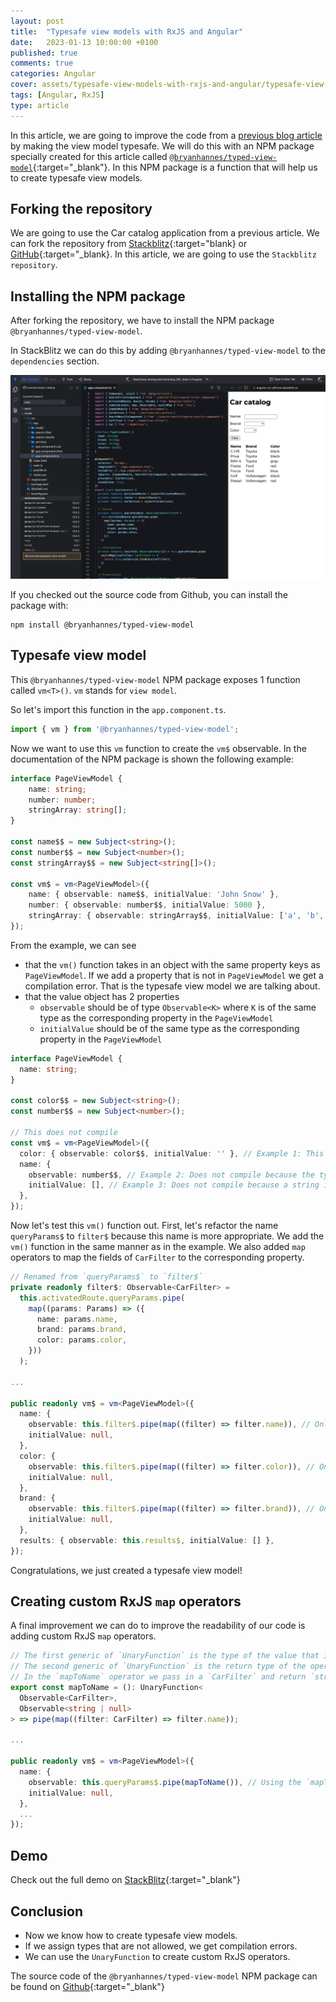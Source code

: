 ```yaml
---
layout: post
title:  "Typesafe view models with RxJS and Angular"
date:   2023-01-13 10:00:00 +0100
published: true
comments: true
categories: Angular
cover: assets/typesafe-view-models-with-rxjs-and-angular/typesafe-view-models-with-rxjs-and-angular.png
tags: [Angular, RxJS]
type: article
---
```


In this article, we are going to improve the code from a [previous blog article](/reactively-storing-and-retrieving-url-state-in-angular/) by making the view model typesafe. We will do this with an NPM package specially created for this article called [`@bryanhannes/typed-view-model`](https://www.npmjs.com/package/@bryanhannes/typed-view-model){:target="_blank"}. In this NPM package is a function that will help us to create typesafe view models.
 
## Forking the repository
We are going to use the Car catalog application from a previous article. We can fork the repository from [Stackblitz](https://stackblitz.com/edit/angular-ivy-y8vtzw?file=src%2Fapp%2Fapp.component.ts){:target="blank} 
or [GitHub](https://github.com/bryanhannes/car-catalog){:target="_blank}. In this article, we are going to use the `Stackblitz repository`.

## Installing the NPM package
After forking the repository, we have to install the NPM package `@bryanhannes/typed-view-model`.

In StackBlitz we can do this by adding `@bryanhannes/typed-view-model` to the `dependencies` section.

![Adding @bryanhannes/typed-view-model as dependency](/assets/typesafe-view-models-with-rxjs-and-angular/typed-view-models-1.png)

If you checked out the source code from Github, you can install the package with:

```shell
npm install @bryanhannes/typed-view-model
```

## Typesafe view model

This `@bryanhannes/typed-view-model` NPM package exposes 1 function called `vm<T>()`. `vm` stands for `view model`.

So let's import this function in the `app.component.ts`.

```typescript
import { vm } from '@bryanhannes/typed-view-model';
```

Now we want to use this `vm` function to create the `vm$` observable. In the documentation of the NPM package is shown the following example:
```typescript
interface PageViewModel {
    name: string;
    number: number;
    stringArray: string[];
}

const name$$ = new Subject<string>();
const number$$ = new Subject<number>();
const stringArray$$ = new Subject<string[]>();

const vm$ = vm<PageViewModel>({
    name: { observable: name$$, initialValue: 'John Snow' },
    number: { observable: number$$, initialValue: 5000 },
    stringArray: { observable: stringArray$$, initialValue: ['a', 'b', 'c'] },
});
```

From the example, we can see
- that the `vm()` function takes in an object with the same property keys as `PageViewModel`. If we add a property that is not in `PageViewModel` we get a compilation error. That is the typesafe view model we are talking about. 
- that the value object has 2 properties
  - `observable` should be of type `Observable<K>` where `K` is of the same type as the corresponding property in the `PageViewModel`
  - `initialValue` should be of the same type as the corresponding property in the `PageViewModel`

```typescript
interface PageViewModel {
  name: string;
}

const color$$ = new Subject<string>();
const number$$ = new Subject<number>();

// This does not compile
const vm$ = vm<PageViewModel>({
  color: { observable: color$$, initialValue: '' }, // Example 1: This line will not compile because 'color' is not a property of `PageViewModel`
  name: {
    observable: number$$, // Example 2: Does not compile because the type of the Subject is not assignable to the type of the property. Observable<number> is not assignable to Observable<string>
    initialValue: [], // Example 3: Does not compile because a string is expected here and not an array
  },
});
```
 
Now let's test this `vm()` function out. 
First, let's refactor the name `queryParams$` to `filter$` because this name is more appropriate.
We add the `vm()` function in the same manner as in the example.
We also added `map` operators to map the fields of `CarFilter` to the corresponding property.

```typescript
// Renamed from `queryParams$` to `filter$`
private readonly filter$: Observable<CarFilter> =
  this.activatedRoute.queryParams.pipe(
    map((params: Params) => ({
      name: params.name,
      brand: params.brand,
      color: params.color,
    }))
  );

...

public readonly vm$ = vm<PageViewModel>({
  name: {
    observable: this.filter$.pipe(map((filter) => filter.name)), // Only need the name property here
    initialValue: null,
  },
  color: {
    observable: this.filter$.pipe(map((filter) => filter.color)), // Only need the color property here
    initialValue: null,
  },
  brand: {
    observable: this.filter$.pipe(map((filter) => filter.brand)), // Only need the brand property here
    initialValue: null,
  },
  results: { observable: this.results$, initialValue: [] },
});
```

Congratulations, we just created a typesafe view model!

## Creating custom RxJS `map` operators
A final improvement we can do to improve the readability of our code is adding custom RxJS `map` operators.


```typescript
// The first generic of `UnaryFunction` is the type of the value that is passed in the operator
// The second generic of `UnaryFunction` is the return type of the operator
// In the `mapToName` operator we pass in a `CarFilter` and return `string` or `null`
export const mapToName = (): UnaryFunction<
  Observable<CarFilter>,
  Observable<string | null>
> => pipe(map((filter: CarFilter) => filter.name));

...

public readonly vm$ = vm<PageViewModel>({
  name: {
    observable: this.queryParams$.pipe(mapToName()), // Using the `mapToName()` operator
    initialValue: null,
  },
  ...
});
```

## Demo
Check out the full demo on [StackBlitz](https://stackblitz.com/edit/angular-ivy-k4t8eb?file=src%2Fapp%2Fapp.component.ts){:target="_blank"}

## Conclusion
- Now we know how to create typesafe view models. 
- If we assign types that are not allowed, we get compilation errors.
- We can use the `UnaryFunction` to create custom RxJS operators.

The source code of the `@bryanhannes/typed-view-model` NPM package can be found on [Github](https://github.com/bryanhannes/typed-view-model){:target="_blank"}
